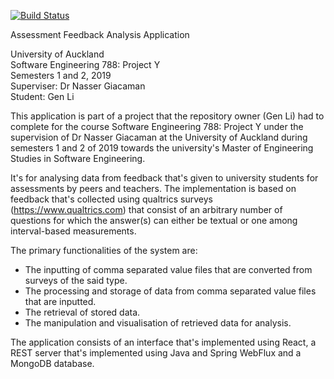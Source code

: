 [![Build Status](https://travis-ci.org/dragondescendant/assessment-feedback-analysis-application.svg?branch=master)](https://travis-ci.org/dragondescendant/assessment-feedback-analysis-application)

Assessment Feedback Analysis Application

University of Auckland  
Software Engineering 788: Project Y  
Semesters 1 and 2, 2019  
Superviser: Dr Nasser Giacaman  
Student: Gen Li

This application is part of a project that the repository owner (Gen Li) had to complete for the course Software Engineering 788: Project Y under the supervision of Dr Nasser Giacaman at the University of Auckland during semesters 1 and 2 of 2019 towards the university's Master of Engineering Studies in Software Engineering.

It's for analysing data from feedback that's given to university students for assessments by peers and teachers. The implementation is based on feedback that's collected using qualtrics surveys (https://www.qualtrics.com) that consist of an arbitrary number of questions for which the answer(s) can either be textual or one among interval-based measurements.

The primary functionalities of the system are:
- The inputting of comma separated value files that are converted from surveys of the said type.
- The processing and storage of data from comma separated value files that are inputted.
- The retrieval of stored data.
- The manipulation and visualisation of retrieved data for analysis.

The application consists of an interface that's implemented using React, a REST server that's implemented using Java and Spring WebFlux and a MongoDB database.
